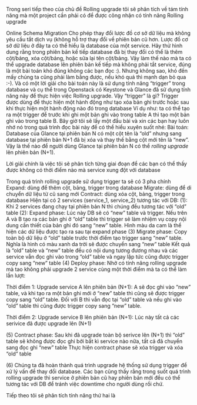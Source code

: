 Trong seri tiếp theo của chủ đề Rolling upgrade tôi sẽ phân tích về tám tính năng mà một project cần phải có để được công nhận có tính năng Rolling upgrade
 
Online Schema Migration 
Cho phép thay đổi lược đồ cơ sở dữ liệu mà không yêu cầu tắt dịch vụ (không hỗ trợ thay đổi về phiên bản cũ hơn.
Lược đồ cơ sở dữ liệu ở đây ta có thể hiểu là database của một service. Hãy thử hình dung rằng trong phiên bản kế tiếp database đã bị thay đổi có thể là thêm cột/bảng, xóa cột/bảng, hoặc sửa lại tên cột/bảng. Vậy làm thế nào mà ta có thể upgrade database lên phiên bản kế tiếp mà không phải tắt service, đúng là một bài toán khó đúng không các bạn đọc :). Nhưng không sao, khó đến mấy chúng ta cũng phải làm bằng được, nếu khó quá thì mạnh dạn bỏ qua :-). Và có một lời giải cho bài toán này là sử dụng tính năng “trigger” trong database và cụ thể trong Openstack có Keystone và Glance đã sử dụng tính năng này để thực hiện việc Rolling upgrade.
Vậy “trigger” là gì? Trigger được dùng để thực hiện một hành động như tạo xóa bản ghi trước hoặc sau khi thực hiện một hành động nào đó trong database
Ví dụ như: ta có thể tạo ra một trigger để trước khi ghi một bản ghi vào trong table A thì tạo một bản ghi vào trong table B.
Bây giờ tôi sẽ lấy một đầu bài và xin các bạn hay luôn nhớ nó trong quá trình đọc bài này để có thể hiểu xuyên suốt nhé:
Bài toán: Database của Glance tại phiên bản N có một cột tên là “old” nhưng sang database tại phiên bản N+1 đã bị xóa và thay thế bằng cột mới tên là “new”. Vậy là thế nào để người dùng Glance tại phiên bản N có thể *rolling upgrade* lên phiên bản (N+1).
 
Lời giải chính là việc tôi sẽ phân tích từng giai đoạn để các bạn có thể thấy được không có thời điểm nào mà service xung đột với database
 

 
Trong quá trình rolling upgrade sử dụng trigger ta sẽ có 3 pha chính
Expand: dùng để thêm cột, bảng, trigger trong database
Migrate: dùng để di chuyển dữ liệu từ cũ sang mới
Contract: dùng xóa cột, bảng, trigger trong database
Hiện tại có 2 services (service_1, service_2) tương tác với DB:
(1): Khi 2 services đang chạy tại phiên bản N thì chúng đều tương tác với “old” table
(2): Expand phase: 
Lúc này DB sẽ có “new” table và trigger. Nếu trên A và B tạo ra các bản ghi ở “old” table thì trigger sẽ làm nhiệm vụ copy nội dung cần thiết của bản ghi đó sang “new” table.
Hình màu da cam là thể hiện các dữ liệu được tạo ra sau tại expand phase
(3) Migrate phase:
Copy toàn bộ dữ liệu ở “old” table trước thời điểm tạo trigger sang “new” table. Nghĩa là hình có màu xanh da trời sẽ được chuyển sang “new” table
Kết quả là “old” table và “new” table đều có nội dung tương đương nhau và các service vẫn đọc ghi vào trong “old” table và ngay lập tức cũng được trigger copy sang “new” table
(4) Deploy phase:
Nhờ có tính năng rolling upgrade mà tao không phải upgrade 2 service cùng một thời điểm mà ta có thể làm lần lượt:
 
Thời điểm 1: Upgrade service A lên phiên bản (N+1):
A sẽ đọc ghi vào “new” table, và khi tạo ra một bản ghi mới ở “new” table thì cũng sẽ được trigger copy sang “old” table.
Đối với B thì vẫn đọc tại “old” table và nếu ghi vào “old” table thì cũng được trigger copy sang “new” table.
 
Thời điểm 2: Upgrade service B lên phiên bản (N+1):
Lúc này tất cả các serivice đã được upgrade lên (N+1)
 
(5) Contract phase:
Sau khi đã upgrade toàn bộ serivce lên (N+1) thì “old” table sẽ không được đọc ghi bởi bất kì service nào nữa, tất cả đã chuyển sang đọc ghi “new” table
Thực hiện contract phase sẽ xóa trigger và xóa “old” table
 
(6) Chúng ta đã hoàn thành quá trình upgrade hệ thống sử dụng trigger để xử lý vấn đề thay đổi database. Các bạn cũng thấy rằng trong suốt quá trình rolling upgrade thì service ở phiên bản cũ hay phiên bản mới đều có thể tương tác với DB để tránh việc downtime cho người dùng rồi chứ.
 
Tiếp theo tôi sẽ phân tích tính năng thứ hai là 

